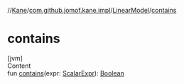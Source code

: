 //[Kane](../../index.md)/[com.github.jomof.kane.impl](../index.md)/[LinearModel](index.md)/[contains](contains.md)



# contains  
[jvm]  
Content  
fun [contains](contains.md)(expr: [ScalarExpr](../-scalar-expr/index.md)): [Boolean](https://kotlinlang.org/api/latest/jvm/stdlib/kotlin/-boolean/index.html)  



